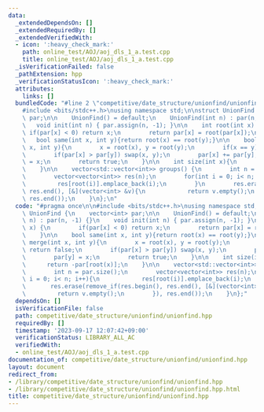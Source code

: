 ```yaml
---
data:
  _extendedDependsOn: []
  _extendedRequiredBy: []
  _extendedVerifiedWith:
  - icon: ':heavy_check_mark:'
    path: online_test/AOJ/aoj_dls_1_a.test.cpp
    title: online_test/AOJ/aoj_dls_1_a.test.cpp
  _isVerificationFailed: false
  _pathExtension: hpp
  _verificationStatusIcon: ':heavy_check_mark:'
  attributes:
    links: []
  bundledCode: "#line 2 \"competitive/date_structure/unionfind/unionfind.hpp\"\n\n\
    #include <bits/stdc++.h>\nusing namespace std;\n\nstruct UnionFind {\n    vector<int>\
    \ par;\n\n    UnionFind() = default;\n    UnionFind(int n) : par(n, -1) {}\n \
    \   void init(int n) { par.assign(n, -1); }\n\n    int root(int x) {\n       \
    \ if(par[x] < 0) return x;\n        return par[x] = root(par[x]);\n    }\n\n \
    \   bool same(int x, int y){return root(x) == root(y);}\n\n    bool merge(int\
    \ x, int y){\n        x = root(x), y = root(y);\n        if(x == y) return false;\n\
    \        if(par[x] > par[y]) swap(x, y);\n        par[x] += par[y];\n        par[y]\
    \ = x;\n        return true;\n    }\n\n    int size(int x){\n        return -par[root(x)];\n\
    \    }\n\n    vector<std::vector<int>> groups() {\n        int n = par.size();\n\
    \        vector<vector<int>> res(n);\n        for(int i = 0; i< n; i++){\n   \
    \         res[root(i)].emplace_back(i);\n        }\n        res.erase(remove_if(res.begin(),\
    \ res.end(), [&](vector<int> &v){\n            return v.empty();\n        }),\
    \ res.end());\n    }\n};\n"
  code: "#pragma once\n\n#include <bits/stdc++.h>\nusing namespace std;\n\nstruct\
    \ UnionFind {\n    vector<int> par;\n\n    UnionFind() = default;\n    UnionFind(int\
    \ n) : par(n, -1) {}\n    void init(int n) { par.assign(n, -1); }\n\n    int root(int\
    \ x) {\n        if(par[x] < 0) return x;\n        return par[x] = root(par[x]);\n\
    \    }\n\n    bool same(int x, int y){return root(x) == root(y);}\n\n    bool\
    \ merge(int x, int y){\n        x = root(x), y = root(y);\n        if(x == y)\
    \ return false;\n        if(par[x] > par[y]) swap(x, y);\n        par[x] += par[y];\n\
    \        par[y] = x;\n        return true;\n    }\n\n    int size(int x){\n  \
    \      return -par[root(x)];\n    }\n\n    vector<std::vector<int>> groups() {\n\
    \        int n = par.size();\n        vector<vector<int>> res(n);\n        for(int\
    \ i = 0; i< n; i++){\n            res[root(i)].emplace_back(i);\n        }\n \
    \       res.erase(remove_if(res.begin(), res.end(), [&](vector<int> &v){\n   \
    \         return v.empty();\n        }), res.end());\n    }\n};"
  dependsOn: []
  isVerificationFile: false
  path: competitive/date_structure/unionfind/unionfind.hpp
  requiredBy: []
  timestamp: '2023-09-17 12:07:42+09:00'
  verificationStatus: LIBRARY_ALL_AC
  verifiedWith:
  - online_test/AOJ/aoj_dls_1_a.test.cpp
documentation_of: competitive/date_structure/unionfind/unionfind.hpp
layout: document
redirect_from:
- /library/competitive/date_structure/unionfind/unionfind.hpp
- /library/competitive/date_structure/unionfind/unionfind.hpp.html
title: competitive/date_structure/unionfind/unionfind.hpp
---
```


